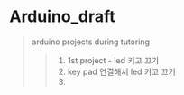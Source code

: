 # Arduino_draft
> arduino projects during tutoring
>> 1. 1st project - led 키고 끄기
>> 2. key pad 연결해서 led  키고 끄기
>> 3. 
